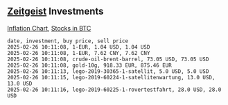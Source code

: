 ## [Zeitgeist](index.html) Investments

[Inflation Chart](https://inflationchart.com),
[Stocks in BTC](https://stonksinbtc.xyz/)

```
date, investment, buy price, sell price
2025-02-26 10:11:08, 1-EUR, 1.04 USD, 1.04 USD
2025-02-26 10:11:08, 1-EUR, 7.62 CNY, 7.62 CNY
2025-02-26 10:11:08, crude-oil-brent-barrel, 73.05 USD, 73.05 USD
2025-02-26 10:11:08, gold-10g, 918.33 EUR, 875.46 EUR
2025-02-26 10:11:13, lego-2019-30365-1-satellit, 5.0 USD, 5.0 USD
2025-02-26 10:11:15, lego-2019-60224-1-satellitenwartung, 13.0 USD, 13.0 USD
2025-02-26 10:11:16, lego-2019-60225-1-rovertestfahrt, 28.0 USD, 28.0 USD
```
